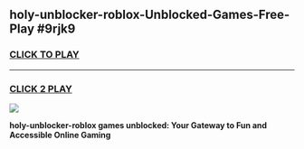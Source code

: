 
## holy-unblocker-roblox-Unblocked-Games-Free-Play #9rjk9
<h3>
<a href="https://us.freeplayer.one?title=holy-unblocker-roblox&ref=9M">CLICK TO PLAY</a></h3>
<hr>

<h3>
<a href="https://us.freeplayer.one?title=holy-unblocker-roblox&ref=9M">CLICK 2 PLAY</a>
  
</h3>

<a href="https://us.freeplayer.one?title=holy-unblocker-roblox&ref=9M"><img src="https://clearcache.store/games.png"></a>


**holy-unblocker-roblox games unblocked: Your Gateway to Fun and Accessible Online Gaming**
